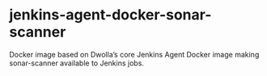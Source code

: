 # jenkins-agent-docker-sonar-scanner
Docker image based on Dwolla’s core Jenkins Agent Docker image making sonar-scanner available to Jenkins jobs.
